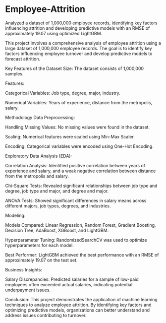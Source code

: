 # Employee-Attrition
Analyzed a dataset of 1,000,000 employee records, identifying key factors influencing attrition and developing predictive models with an RMSE of approximately 19.07 using optimized LightGBM.

This project involves a comprehensive analysis of employee attrition using a large dataset of 1,000,000 employee records. The goal is to identify key factors influencing employee turnover and develop predictive models to forecast attrition.

Key Features of the Dataset
Size: The dataset consists of 1,000,000 samples.

Features:

Categorical Variables: Job type, degree, major, industry.

Numerical Variables: Years of experience, distance from the metropolis, salary.

Methodology
Data Preprocessing:

Handling Missing Values: No missing values were found in the dataset.

Scaling: Numerical features were scaled using Min-Max Scaler.

Encoding: Categorical variables were encoded using One-Hot Encoding.

Exploratory Data Analysis (EDA):

Correlation Analysis: Identified positive correlation between years of experience and salary, and a weak negative correlation between distance from the metropolis and salary.

Chi-Square Tests: Revealed significant relationships between job type and degree, job type and major, and degree and major.

ANOVA Tests: Showed significant differences in salary means across different majors, job types, degrees, and industries.

Modeling:

Models Compared: Linear Regression, Random Forest, Gradient Boosting, Decision Tree, AdaBoost, XGBoost, and LightGBM.

Hyperparameter Tuning: RandomizedSearchCV was used to optimize hyperparameters for each model.

Best Performer: LightGBM achieved the best performance with an RMSE of approximately 19.07 on the test set.

Business Insights:

Salary Discrepancies: Predicted salaries for a sample of low-paid employees often exceeded actual salaries, indicating potential underpayment issues.

Conclusion:
This project demonstrates the application of machine learning techniques to analyze employee attrition. By identifying key factors and optimizing predictive models, organizations can better understand and address issues contributing to turnover.
